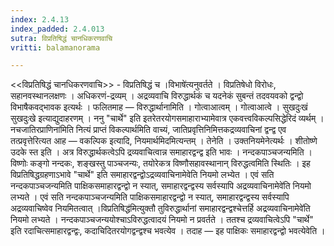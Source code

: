 ```yaml
---
index: 2.4.13
index_padded: 2.4.013
sutra: विप्रतिषिद्धं चानधिकरणवाचि
vritti: balamanorama

---
```

<<विप्रतिषिद्धं चानधिकरणवाचि>> - विप्रतिषिद्धं च ।विभाषे॑त्यनुवर्तते । विप्रतिषेधो विरोधः, सहानवस्थानलक्षणः । अधिकरणं-द्रव्यम् । अद्रव्यवाचि विरुद्धार्थकं च यदनेकं सुबन्तं तदवयवको द्वन्द्वो विभाषैकवद्भावक इत्यर्थः । फलितमाह — विरुद्धार्थानामिति । गोत्वाआत्वम् । गोत्वाआत्वे । सुखदुःखं सुखदुःखे इत्याद्युदाहरणम् । ननु "चार्थे" इति इतरेतरयोगसमाहाराभ्यामेवात्र एकवत्त्वविकल्पसिद्धेरिदं व्यर्थम् । नचजातिरप्राणिना॑मिति नित्यं प्राप्तं विकल्पार्थमिति वाच्यं, जातिप्रवृत्तिनिमित्तकद्रव्यवाचिनां द्वन्द्व एव तत्प्रवृत्तेरित्यत आह — वकल्पिक इत्यादि, नियमार्थमिदमित्यन्तम् । तेनेति । उक्तनियमेनेत्यर्थः । शीतोष्णे उदके स्त इति । अत्र विरुद्धार्थकत्वेऽपि द्रव्यवाचित्वान्न समाहारद्वन्द्व इति भावः । नन्दकपाञ्चजन्यमिति । विष्णोः कङ्गो नन्दकः, शङ्खस्तु पाञ्चजन्यः, तयोरेकत्र विष्णौसहावस्थानान् विरुद्धत्वमिति स्थितिः । इह विप्रतिषिद्धग्रहणाऽभावे "चार्थे" इति समाहारद्वन्द्वोऽद्रव्यवाचिनामेवेति नियमो लभ्येत । एवं सति नन्दकपाञ्चजन्यमिति पाक्षिकसमाहारद्वन्द्वो न स्यात्, समाहारद्वन्द्वस्य सर्वस्यापि अद्रव्यवाचिनामेवे॑ति नियमो लभ्यते । एवं सति नन्दकपाञ्चजन्यमिति पाक्षिकसमाहारद्वन्द्वो न स्यात्, समाहारद्वन्द्वस्य सर्वस्यापि अद्रव्यवाचिष्वेव नियमितत्वात् ।विप्रतिषिद्ध॑मित्युक्तौ तुविरुद्धार्थानां समाहारद्वन्द्वश्चेत्तर्हि अद्रव्यवाचिनामेवे॑ति नियमो लभ्यते । नन्दकपाञ्चजन्ययोश्चाऽविरुद्धत्वादयं नियमो न प्रवर्तते । ततश्च द्रव्यवाचित्वेऽपि "चार्थे" इति रदाचित्समाहारद्वन्द्वः, कदाचिदितरयोगद्वन्द्वश्च भवत्येव । तदाह — इह पाक्षिकः समाहारद्वन्द्वो भवत्येवेति । 